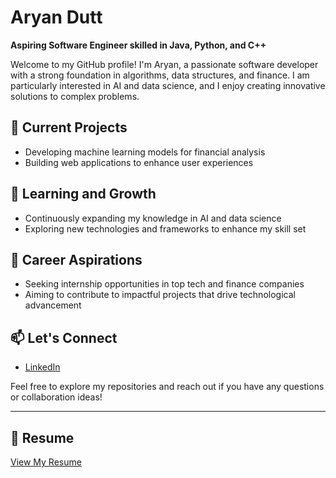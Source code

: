 # Aryan Dutt

**Aspiring Software Engineer skilled in Java, Python, and C++**

Welcome to my GitHub profile! I'm Aryan, a passionate software developer with a strong foundation in algorithms, data structures, and finance. I am particularly interested in AI and data science, and I enjoy creating innovative solutions to complex problems.

## 🔭 Current Projects
- Developing machine learning models for financial analysis
- Building web applications to enhance user experiences

## 🌱 Learning and Growth
- Continuously expanding my knowledge in AI and data science
- Exploring new technologies and frameworks to enhance my skill set

## 💼 Career Aspirations
- Seeking internship opportunities in top tech and finance companies
- Aiming to contribute to impactful projects that drive technological advancement

## 📫 Let's Connect
- [LinkedIn](https://www.linkedin.com/in/aryan-dutt-3b0460252)

Feel free to explore my repositories and reach out if you have any questions or collaboration ideas!

---

## 📄 Resume
[View My Resume](https://drive.google.com/file/d/1LnV9VRJMMCuMXHTwu3BJHR4-Qlb37KiD/view?usp=sharing)
